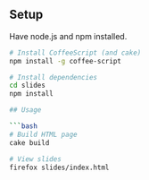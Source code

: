 ## Setup

Have node.js and npm installed.

```bash
# Install CoffeeScript (and cake)
npm install -g coffee-script

# Install dependencies
cd slides
npm install

## Usage

```bash
# Build HTML page
cake build

# View slides
firefox slides/index.html
```
